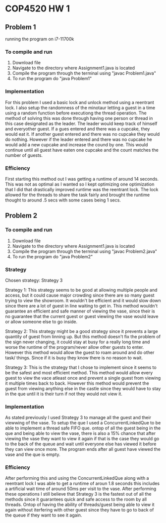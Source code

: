 # COP4520 HW 1
## Problem 1
running the program on i7-11700k

### To compile and run
1. Download file
2. Navigate to the directory where Assignment1.java is located
3. Compile the program through the terminal using "javac Problem1.java"
4. To run the program do "java Problem1"

### Implementation
For this problem I used a basic lock and unlock method using a reentrant lock. I also setup the randomness of the minotaur letting a guest in a time using a random function before executiong the thread operation. The method of solving this was done through having one person or thread in this case designated as the leader. The leader would keep track of himself and everyother guest. If a gues entered and there was a cupcake, they would eat it. If another guest entered and there was no cupcake they would do nothing. However if the leader entered and there was no cupcake he would add a new cupcake and increase the cound by one. This would continue until all guest have eaten one cupcake and the count matches the number of guests.

### Efficiency
First starting this method out I was getting a runtime of around 14 seconds. This was not as optimal as I wanted so I kept optimizing one optimization that I did that drastically improved runtime was the reentrant lock. The lock allowed for the threads to share the task fairly and brought the runtime thought to around .5 secs with some cases being 1 secs.

## Problem 2

### To compile and run
1. Download file
2. Navigate to the directory where Assignment1.java is located
3. Compile the program through the terminal using "javac Problem2.java"
4. To run the program do "java Problem2"

### Strategy

Chosen strategy: Strategy 3

Strategy 1: This strategy seems to be good at allowing multiple people and access, but it could cause major crowding since there are so many guest trying to view the showroom. It wouldn't be efficient and it would slow down since there are a lot of guest in line waiting to get in. This method wouldn't guarantee an efficient and safe manner of viewing the vase, since their is no guarantee that the current guest or guest viewiing the vase would leave or allow someone else to go inside. 

Strategy 2: This strategy might be a good strategy since it prevents a large quantity of guest from linning up. But this method doesn't fix the problem of the sign never changing, it could stay at busy for a really long time and worse the runtime of the program/never allow other guests to enter. However this method would allow the guest to roam around and do other task/ things. Since if it is busy they know there is no reason to wait.

Strategy 3: This is the strategy that I chose to implement since it seems to be the safest and most efficient method. This method would allow every guest to view the vace atleast once and prevent a single guest from viewing it multiple times back to back. However this method would prevent the guest from viewing anything else in the castle since they would have to stay in the que until it is their turn if not they would not view it.

### Implementation

As stated previously I used Strategy 3 to manage all the guest and their viewwing of the vase. To setup the que I used a ConcurrentLinkedQue to be able to implement a thread safe FIFO que. ontop of all the guest being in the que and being able to view the vase, there is also a 15% chance that after viewing the vase they want to view it again if that is the case they would go to the back of the queue and wait until everyone else has viewed it before they can view once more. The program ends after all guest have viewed the vase and the que is empty. 

### Efficiency
 
After performing this and using the ConcurrentLinkedQue along with a reentrant lock I was able to get a runtime of aroun 1.8 seconds this includes a artificial wait time of around 50ms per visit to the vase. After performing these operations I still believe that Strategy 3 is the fastest out of all the methods since it guarantees quick and safe access to the room by all threads. Ontop of having the ability of threads/guest being able to view it again without iterfering with other guest since they have to go to back of the queue if they want to see it again.
